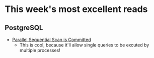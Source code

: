 # This week's most excellent reads

## PostgreSQL

* [Parallel Sequential Scan is Committed](http://rhaas.blogspot.co.nz/2015/11/parallel-sequential-scan-is-committed.html)
  - This is cool, because it'll allow single queries to be excuted by multiple processes!
